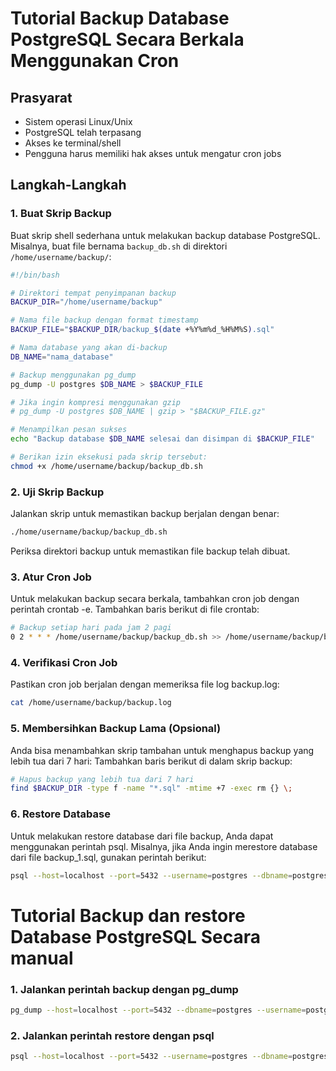 # Tutorial Backup Database PostgreSQL Secara Berkala Menggunakan Cron

## Prasyarat
- Sistem operasi Linux/Unix
- PostgreSQL telah terpasang
- Akses ke terminal/shell
- Pengguna harus memiliki hak akses untuk mengatur cron jobs

## Langkah-Langkah

### 1. Buat Skrip Backup
Buat skrip shell sederhana untuk melakukan backup database PostgreSQL. Misalnya, buat file bernama `backup_db.sh` di direktori `/home/username/backup/`:

```bash
#!/bin/bash

# Direktori tempat penyimpanan backup
BACKUP_DIR="/home/username/backup"

# Nama file backup dengan format timestamp
BACKUP_FILE="$BACKUP_DIR/backup_$(date +%Y%m%d_%H%M%S).sql"

# Nama database yang akan di-backup
DB_NAME="nama_database"

# Backup menggunakan pg_dump
pg_dump -U postgres $DB_NAME > $BACKUP_FILE

# Jika ingin kompresi menggunakan gzip
# pg_dump -U postgres $DB_NAME | gzip > "$BACKUP_FILE.gz"

# Menampilkan pesan sukses
echo "Backup database $DB_NAME selesai dan disimpan di $BACKUP_FILE"

# Berikan izin eksekusi pada skrip tersebut:
chmod +x /home/username/backup/backup_db.sh

```

### 2. Uji Skrip Backup
Jalankan skrip untuk memastikan backup berjalan dengan benar:
``` bash
./home/username/backup/backup_db.sh

```
Periksa direktori backup untuk memastikan file backup telah dibuat.

### 3. Atur Cron Job
Untuk melakukan backup secara berkala, tambahkan cron job dengan perintah crontab -e. Tambahkan baris berikut di file crontab:
``` bash
# Backup setiap hari pada jam 2 pagi
0 2 * * * /home/username/backup/backup_db.sh >> /home/username/backup/backup.log 2>&1

```
### 4. Verifikasi Cron Job
Pastikan cron job berjalan dengan memeriksa file log backup.log:

``` bash
cat /home/username/backup/backup.log

```

### 5. Membersihkan Backup Lama (Opsional)
Anda bisa menambahkan skrip tambahan untuk menghapus backup yang lebih tua dari 7 hari:
Tambahkan baris berikut di dalam skrip backup:
``` bash
# Hapus backup yang lebih tua dari 7 hari
find $BACKUP_DIR -type f -name "*.sql" -mtime +7 -exec rm {} \;

```

### 6. Restore Database
Untuk melakukan restore database dari file backup, Anda dapat menggunakan perintah psql. Misalnya, jika Anda ingin merestore database dari file backup_1.sql, gunakan perintah berikut:

``` bash
psql --host=localhost --port=5432 --username=postgres --dbname=postgres --file=/path/to/your/backup/backup_1.sql
```

# Tutorial Backup dan restore Database PostgreSQL Secara manual

### 1. Jalankan perintah backup dengan pg_dump
```bash
pg_dump --host=localhost --port=5432 --dbname=postgres --username=postgres --format=plain --file=C:\Users\LumoshiveAcademy\Documents\backup_1.sql
```


### 2. Jalankan perintah restore dengan psql
```bash
psql --host=localhost --port=5432 --username=postgres --dbname=postgres --file=C:\Users\LumoshiveAcademy\Documents\backup_1.sql
```